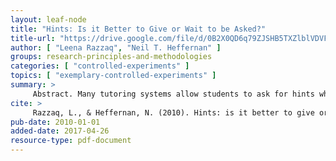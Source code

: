 ```yaml
---
layout: leaf-node
title: "Hints: Is it Better to Give or Wait to be Asked?"
title-url: "https://drive.google.com/file/d/0B2X0QD6q79ZJSHB5TXZlblVDVFU/edit"
author: [ "Leena Razzaq", "Neil T. Heffernan" ]
groups: research-principles-and-methodologies
categories: [ "controlled-experiments" ]
topics: [ "exemplary-controlled-experiments" ]
summary: >
     Abstract. Many tutoring systems allow students to ask for hints when they need help solving problems, and this has been shown to be helpful. However, many students have trouble knowing when to ask for help or they prefer to guess rather than ask for and read a hint. Is it better to give a hint when a student makes an error or wait until the student asks for a hint? This paper describes a study that compares giving hints proactively when students make errors to requiring students to ask for a hint when they want one. We found that students learned reliably more with hints-on-demand than proactive hints. This effect was especially evident for students who tend to ask for a high number of hints. There was not a significant difference between the two conditions for students who did not ask for many hints.
cite: >
     Razzaq, L., & Heffernan, N. (2010). Hints: is it better to give or wait to be asked?. In Intelligent Tutoring Systems (pp. 349-358). Springer Berlin/Heidelberg.
pub-date: 2010-01-01
added-date: 2017-04-26
resource-type: pdf-document
---
```

